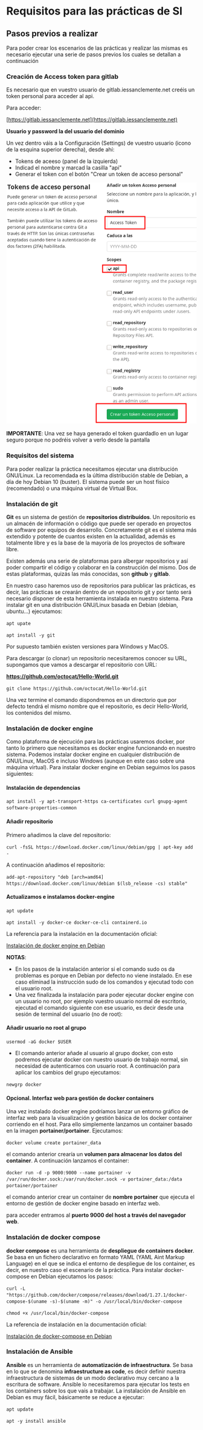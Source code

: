 # Requisitos para las prácticas de SI

## Pasos previos a realizar

Para poder crear los escenarios de las prácticas y realizar las mismas es necesario ejecutar una serie de pasos previos los cuales se detallan a continuación

### Creación de Access token para gitlab

Es necesario que en vuestro usuario de gitlab.iessanclemente.net creéis un token personal para acceder al api.

Para acceder:

[https://gitlab.iessanclemente.net](https://gitlab.iessanclemente.net)

**Usuario y password la del usuario del dominio**

Un vez dentro váis a la Configuración (Settings) de vuestro usuario (icono de la esquina superior derecha), desde ahí:
*  Tokens de aceeso (panel de la izquierda)
*  Indicad el nombre y marcad la casilla "api"
*  Generar el token con el botón "Crear un token de acceso personal"

![access token](img/token.png "Access token")

**IMPORTANTE**: Una vez se haya generado el token guardadlo en un lugar seguro porque no podréis volver a verlo desde la pantalla

### Requisitos del sistema

Para poder realizar la práctica necesitamos ejecutar una distribución GNU/Linux. La recomendada es la última distribución stable de Debian, a día de hoy Debian 10 (buster). El sistema puede ser un host físico (recomendado) o una máquina virtual de Virtual Box.

### Instalación de git

**Git** es un sistema de gestión de **repositorios distribuídos**. Un repositorio es un almacén de información o código que puede ser operado en proyectos de software por equipos de desarrollo. Concretamente git es el sistema más extendido y potente de cuantos existen en la actualidad, además es totalmente libre y es la base de la mayoría de los proyectos de software libre.

Existen además una serie de plataformas para albergar repositorios y así poder compartir el código y colaborar en la construcción del mismo. Dos de estas plataformas, quizás las más conocidas, son **github** y **gitlab**.

En nuestro caso haremos uso de repositorios para publicar las prácticas, es decir, las prácticas se crearán dentro de un repositorio git y por tanto será necesario disponer de esta herramienta instalada en nuestro sistema. Para instalar git en una distribución GNU/Linux basada en Debian (debian, ubuntu...) ejecutamos:

`apt upate`

`apt install -y git`

Por supuesto también existen versiones para Windows y MacOS.

Para descargar (o clonar) un repositorio necesitaremos conocer su URL, supongamos que vamos a descargar el repositorio con URL:

**https://github.com/octocat/Hello-World.git**

`git clone https://github.com/octocat/Hello-World.git`

Una vez termine el comando dispondremos en un directorio que por defecto tendrá el mismo nombre que el repositorio, es decir Hello-World, los contenidos del mismo.

### Instalación de docker engine

Como plataforma de ejecución para las prácticas usaremos docker, por tanto lo primero que necesitamos es docker engine funcionando en nuestro sistema. Podemos instalar docker engine en cualquier distribución de GNU/Linux, MacOS e incluso Windows (aunque en este caso sobre una máquina virtual). Para instalar docker engine en Debian seguimos los pasos siguientes:

#### Instalación de dependencias

`apt install -y apt-transport-https ca-certificates curl gnupg-agent software-properties-common`

#### Añadir repositorio

Primero añadimos la clave del repositorio:

`curl -fsSL https://download.docker.com/linux/debian/gpg | apt-key add -`

A continuación añadimos el repositorio:

`add-apt-repository "deb [arch=amd64] https://download.docker.com/linux/debian $(lsb_release -cs) stable"`

#### Actualizamos e instalamos docker-engine

`apt update`

`apt install -y docker-ce docker-ce-cli containerd.io`

La referencia para la instalación en la documentación oficial:

[Instalación de docker engine en Debian](https://docs.docker.com/engine/install/debian/#install-using-the-repository)

**NOTAS**:
*  En los pasos de la instalación anterior si el comando sudo os da problemas es porque en Debian por defecto no viene instalado. En ese caso eliminad la instrucción sudo de los comandos y ejecutad todo con el usuario root.
*  Una vez finalizada la instalación para poder ejecutar docker engine con un usuario no root, por ejemplo vuestro usuario normal de escritorio, ejecutad el comando siguiente con ese usuario, es decir desde una sesión de terminal del usuario (no de root):

#### Añadir usuario no root al grupo

`usermod -aG docker $USER `

* El comando anterior añade al usuario al grupo docker, con esto podremos ejecutar docker con nuestro usuario de trabajo normal, sin necesidad de autenticarnos con usuario root. A continuación para aplicar los cambios del grupo ejecutamos:

`newgrp docker`

#### Opcional. Interfaz web para gestión de docker containers

Una vez instalado docker engine podríamos lanzar un entorno gráfico de interfaz web para la visualización y gestión básica de los docker container corriendo en el host. Para ello simplemente lanzamos un container basado en la imagen **portainer/portainer**. Ejecutamos:

`docker volume create portainer_data`

el comando anterior crearía un **volumen para almacenar los datos del container**. A continuación lanzamos el container:

`docker run -d -p 9000:9000 --name portainer -v /var/run/docker.sock:/var/run/docker.sock -v portainer_data:/data portainer/portainer`

el comando anterior crear un container de **nombre portainer** que ejecuta el entorno de gestión de docker engine basado en interfaz web.

para acceder entramos al **puerto 9000 del host a través del navegador web**.

### Instalación de docker compose

**docker compose** es una herramienta de **despliegue de containers docker**. Se basa en un fichero declarativo en formato YAML (YAML Aint Markup Language) en el que se indica el entorno de despliegue de los container, es decir, en nuestro caso el escenario de la práctica.
Para instalar docker-compose en Debian ejecutamos los pasos:

`curl -L "https://github.com/docker/compose/releases/download/1.27.1/docker-compose-$(uname -s)-$(uname -m)" -o /usr/local/bin/docker-compose`

`chmod +x /usr/local/bin/docker-compose`

La referencia de instalación en la documentación oficial:

[Instalación de docker-compose en Debian](https://docs.docker.com/compose/install/#install-compose-on-linux-systems)

### Instalación de Ansible

**Ansible** es un herramienta de **automatización de infraestructura**. Se basa en lo que se denomina **infraestructure as code**, es decir definir nuestra infraestructura de sistemas de un modo declarativo muy cercano a la escritura de software. Ansible lo necesitaremos para ejecutar los tests en los containers sobre los que vais a trabajar. La instalación de Ansible en Debian es muy fácil, básicamente se reduce a ejecutar:

`apt update`

`apt -y install ansible`

